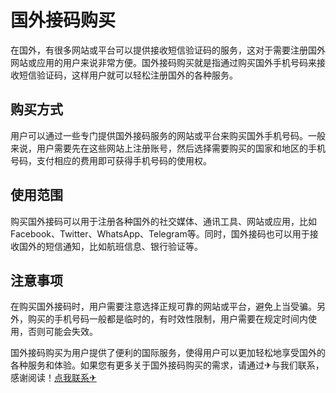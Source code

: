 # 国外接码购买

在国外，有很多网站或平台可以提供接收短信验证码的服务，这对于需要注册国外网站或应用的用户来说非常方便。国外接码购买就是指通过购买国外手机号码来接收短信验证码，这样用户就可以轻松注册国外的各种服务。

## 购买方式

用户可以通过一些专门提供国外接码服务的网站或平台来购买国外手机号码。一般来说，用户需要先在这些网站上注册账号，然后选择需要购买的国家和地区的手机号码，支付相应的费用即可获得手机号码的使用权。

## 使用范围

购买国外接码可以用于注册各种国外的社交媒体、通讯工具、网站或应用，比如Facebook、Twitter、WhatsApp、Telegram等。同时，国外接码也可以用于接收国外的短信通知，比如航班信息、银行验证等。

## 注意事项

在购买国外接码时，用户需要注意选择正规可靠的网站或平台，避免上当受骗。另外，购买的手机号码一般都是临时的，有时效性限制，用户需要在规定时间内使用，否则可能会失效。

国外接码购买为用户提供了便利的国际服务，使得用户可以更加轻松地享受国外的各种服务和体验。如果您有更多关于国外接码购买的需求，请通过✈与我们联系，感谢阅读！[点我联系✈](https://faq.G208.com)